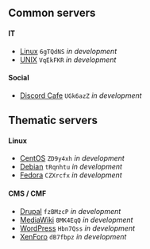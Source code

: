 ## Common servers

#### IT

- [Linux](https://discord.me/linux) `6gTQdNS` *in development*
- [UNIX](https://discord.me/unix) `VqEkFKR` *in development*

#### Social

- [Discord Cafe](https://discord.me/cafe) `UGk6azZ` *in development*

## Thematic servers

#### Linux

- [CentOS](https://discord.me/centos) `ZD9y4xh` *in development*
- [Debian](https://discord.me/debian) `tRqnhtu` *in development*
- [Fedora](https://discord.me/fedora) `CZXrcfx` *in development*

#### CMS / CMF

- [Drupal](https://discord.me/drupal) `fzBMzcP` *in development*
- [MediaWiki](https://discord.me/mediawiki) `8MK4EqQ` *in development*
- [WordPress](https://discord.me/wordpress) `Hbn7Qss` *in development*
- [XenForo](https://discord.me/xenforo) `dB7fbpz` *in development*